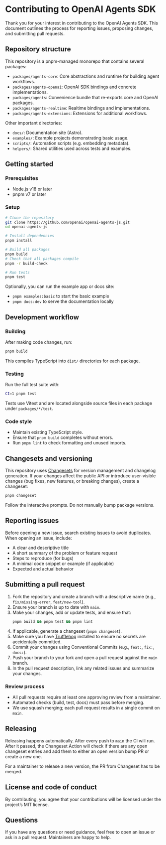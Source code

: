 # Contributing to OpenAI Agents SDK

Thank you for your interest in contributing to the OpenAI Agents SDK. This document outlines the process for reporting issues, proposing changes, and submitting pull requests.

## Repository structure

This repository is a pnpm-managed monorepo that contains several packages:

- `packages/agents-core`: Core abstractions and runtime for building agent workflows.
- `packages/agents-openai`: OpenAI SDK bindings and concrete implementations.
- `packages/agents`: Convenience bundle that re-exports core and OpenAI packages.
- `packages/agents-realtime`: Realtime bindings and implementations.
- `packages/agents-extensions`: Extensions for additional workflows.

Other important directories:

- `docs/`: Documentation site (Astro).
- `examples/`: Example projects demonstrating basic usage.
- `scripts/`: Automation scripts (e.g. embedding metadata).
- `helpers/`: Shared utilities used across tests and examples.

## Getting started

### Prerequisites

- Node.js v18 or later
- pnpm v7 or later

### Setup

```bash
# Clone the repository
git clone https://github.com/openai/openai-agents-js.git
cd openai-agents-js

# Install dependencies
pnpm install

# Build all packages
pnpm build
# Check that all packages compile
pnpm -r build-check

# Run tests
pnpm test
```

Optionally, you can run the example app or docs site:

- `pnpm examples:basic` to start the basic example
- `pnpm docs:dev` to serve the documentation locally

## Development workflow

### Building

After making code changes, run:

```bash
pnpm build
```

This compiles TypeScript into `dist/` directories for each package.

### Testing

Run the full test suite with:

```bash
CI=1 pnpm test
```

Tests use Vitest and are located alongside source files in each package under `packages/*/test`.

### Code style

- Maintain existing TypeScript style.
- Ensure that `pnpm build` completes without errors.
- Run `pnpm lint` to check formatting and unused imports.

## Changesets and versioning

This repository uses [Changesets](https://github.com/changesets/changesets) for version management and changelog generation.
If your changes affect the public API or introduce user-visible changes (bug fixes, new features, or breaking changes), create a changeset:

```bash
pnpm changeset
```

Follow the interactive prompts. Do not manually bump package versions.

## Reporting issues

Before opening a new issue, search existing issues to avoid duplicates.
When opening an issue, include:

- A clear and descriptive title
- A short summary of the problem or feature request
- Steps to reproduce (for bugs)
- A minimal code snippet or example (if applicable)
- Expected and actual behavior

## Submitting a pull request

1. Fork the repository and create a branch with a descriptive name (e.g., `fix/missing-error`, `feat/new-tool`).
2. Ensure your branch is up to date with `main`.
3. Make your changes, add or update tests, and ensure that:
   ```bash
   pnpm build && pnpm test && pnpm lint
   ```
4. If applicable, generate a changeset (`pnpm changeset`).
5. Make sure you have [Trufflehog](https://github.com/trufflesecurity/trufflehog) installed to ensure no secrets are accidentally committed.
6. Commit your changes using Conventional Commits (e.g., `feat:`, `fix:`, `docs:`).
7. Push your branch to your fork and open a pull request against the `main` branch.
8. In the pull request description, link any related issues and summarize your changes.

### Review process

- All pull requests require at least one approving review from a maintainer.
- Automated checks (build, test, docs) must pass before merging.
- We use squash merging; each pull request results in a single commit on `main`.

## Releasing

Releasing happens automatically. After every push to `main` the CI will run. After it passed,
the Changeset Action will check if there are any open changeset entries and add them to either an
open version bump PR or create a new one.

For a maintainer to release a new version, the PR from Changeset has to be merged.

## License and code of conduct

By contributing, you agree that your contributions will be licensed under the project’s MIT license.

## Questions

If you have any questions or need guidance, feel free to open an issue or ask in a pull request. Maintainers are happy to help.

